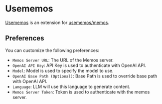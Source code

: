 # Usememos

[Usememos](https://github.com/zrr1999/usememos) is an extension for [usememos/memos](https://github.com/usememos/memos).

## Preferences

You can customize the following preferences:

- `Memos Server URL`: The URL of the Memos server.
- `OpenAI API Key`: API Key is used to authenticate with OpenAI API.
- `Model`: Model is used to specify the model to use.
- `OpenAI Base Path (Optional)`: Base Path is used to override base path with OpenAI API.
- `Language`: LLM will use this language to generate content.
- `Memos Server Token`: Token is used to authenticate with the memos server.
